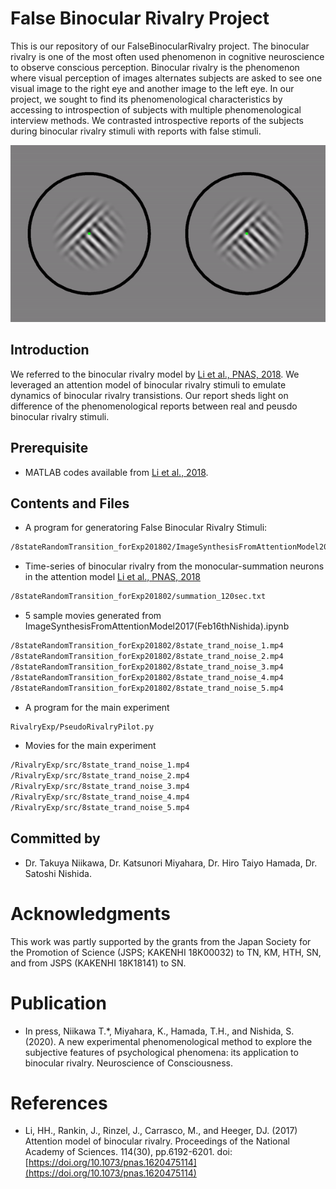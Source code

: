 # False Binocular Rivalry Project
   This is our repository of our FalseBinocularRivalry project. The binocular rivalry is one of the most often used phenomenon in cognitive neuroscience to observe conscious perception. Binocular rivalry is the phenomenon where visual perception of images alternates subjects are asked to see one visual image to the right eye and another image to the left eye. In our project, we sought to find its phenomenological characteristics by accessing to introspection of subjects with multiple phenomenological interview methods. We contrasted introspective reports of the subjects during binocular rivalry stimuli with reports with false stimuli.

![FBR](FBR.gif#style=centerme)

## Introduction

We referred to the binocular rivalry model by [Li et al., PNAS, 2018](http://www.pnas.org/content/114/30/E6192). We leveraged an attention model of binocular rivalry stimuli to emulate dynamics of binocular rivalry transistions. Our report sheds light on difference of the phenomenological reports between real and peusdo binocular rivalry stimuli.

## Prerequisite
- MATLAB codes available from [Li et al., 2018](http://www.pnas.org/content/114/30/E6192).

## Contents and Files
- A program for generatoring False Binocular Rivalry Stimuli:
```bash
/8stateRandomTransition_forExp201802/ImageSynthesisFromAttentionModel2017(Feb16thNishida).ipynb
```
- Time-series of binocular rivalry from the monocular-summation neurons in the attention model [Li et al., PNAS, 2018](http://www.pnas.org/content/114/30/E6192)
```bash
/8stateRandomTransition_forExp201802/summation_120sec.txt
```
- 5 sample movies generated from ImageSynthesisFromAttentionModel2017(Feb16thNishida).ipynb
```bash
/8stateRandomTransition_forExp201802/8state_trand_noise_1.mp4
/8stateRandomTransition_forExp201802/8state_trand_noise_2.mp4
/8stateRandomTransition_forExp201802/8state_trand_noise_3.mp4
/8stateRandomTransition_forExp201802/8state_trand_noise_4.mp4
/8stateRandomTransition_forExp201802/8state_trand_noise_5.mp4
```
- A program for the main experiment
```bash
RivalryExp/PseudoRivalryPilot.py
```
- Movies for the main experiment
```bash
/RivalryExp/src/8state_trand_noise_1.mp4
/RivalryExp/src/8state_trand_noise_2.mp4
/RivalryExp/src/8state_trand_noise_3.mp4
/RivalryExp/src/8state_trand_noise_4.mp4
/RivalryExp/src/8state_trand_noise_5.mp4
```

## Committed by
- Dr. Takuya Niikawa, Dr. Katsunori Miyahara, Dr. Hiro Taiyo Hamada, Dr. Satoshi Nishida.

# Acknowledgments
This work was partly supported by the grants from the Japan Society for the Promotion of Science (JSPS; KAKENHI 18K00032) to TN, KM, HTH, SN, and from JSPS (KAKENHI 18K18141) to SN.

# Publication
- In press, Niikawa T.*, Miyahara, K., Hamada, T.H., and Nishida, S. (2020). A new experimental phenomenological method to explore the subjective features of psychological phenomena: its application to binocular rivalry. Neuroscience of Consciousness.

# References
- Li, HH., Rankin, J., Rinzel, J., Carrasco, M., and Heeger, DJ. (2017) Attention model of binocular rivalry. Proceedings of the National Academy of Sciences. 114(30), pp.6192-6201. doi: [https://doi.org/10.1073/pnas.1620475114](https://doi.org/10.1073/pnas.1620475114)
